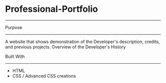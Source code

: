 # Professional-Portfolio
________________________
Purpose
________________________
A website that shows demonstration of the Developer's description, credits, and previous projects. 
Overview of the Developer's History 

Built With
_________________________
- HTML 
- CSS / Advanced CSS creations 

